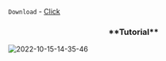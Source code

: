 `Download` - [Click](https://github.com/Spongly/Remove-Quick-Access/releases/download/1/remove.reg)


 <h3 align="center">**Tutorial**</h3>

![2022-10-15-14-35-46](https://user-images.githubusercontent.com/98797514/195978145-7515a382-d5ef-402a-b284-915c44b6d7c1.gif)

